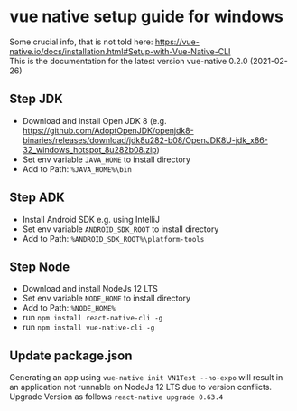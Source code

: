 # vue native setup guide for windows

Some crucial info, that is not told here: https://vue-native.io/docs/installation.html#Setup-with-Vue-Native-CLI \
This is the documentation for the latest version vue-native 0.2.0 (2021-02-26)


## Step JDK
- Download and install Open JDK 8 (e.g. https://github.com/AdoptOpenJDK/openjdk8-binaries/releases/download/jdk8u282-b08/OpenJDK8U-jdk_x86-32_windows_hotspot_8u282b08.zip)
- Set env variable `JAVA_HOME` to install directory
- Add to Path:  `%JAVA_HOME%\bin`

## Step ADK
- Install Android SDK e.g. using IntelliJ
- Set env variable `ANDROID_SDK_ROOT` to install directory
- Add to Path:  `%ANDROID_SDK_ROOT%\platform-tools`

## Step Node
- Download and install NodeJs 12 LTS
- Set env variable `NODE_HOME` to install directory
- Add to Path:  `%NODE_HOME%`
- run `npm install react-native-cli -g`
- run `npm install vue-native-cli -g`

## Update package.json
Generating an app using `vue-native init VN1Test --no-expo` will result in an application not runnable on NodeJs 12 LTS due to version conflicts.
Upgrade Version as follows `react-native upgrade 0.63.4`
